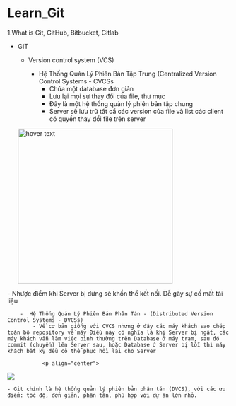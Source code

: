 # Learn_Git
1.What is Git, GitHub, Bitbucket, Gitlab
- GIT
	- Version control system (VCS)
		- Hệ Thống Quản Lý Phiên Bản Tập Trung (Centralized Version Control Systems - CVCSs
			- Chứa một database đơn giản
			- Lưu lại mọi sự thay đổi của file, thư mục
			- Đây là một hệ thống quản lý phiên bản tập chung
			- Server sẽ lưu trữ tất cẩ các version của file và list các client có quyền thay đổi file trên server
		
		<p align="center">
  <img src="https://images.viblo.asia/full/cd075a32-c136-4b45-a72a-73be8d361b0d.png" width="350" title="hover text">
</p>
			- Nhược điểm khi Server bị dừng sẽ khồn thể kết nối. Dễ gây sự cố mất tài liệu
	
		-  Hệ Thống Quản Lý Phiên Bản Phân Tán - (Distributed Version Control Systems - DVCSs)
			- Về cơ bản giống với CVCS nhưng ở đây các máy khách sao chép toàn bộ repository về máy Điều này có nghĩa là khi Server bị ngắt, các máy khách vẫn làm việc bình thường trên Database ở máy trạm, sau đó commit (chuyển) lên Server sau, hoặc Database ở Server bị lỗi thì máy khách bất kỳ đều cỏ thể phục hồi lại cho Server

               <p align="center">
  <img src="https://images.viblo.asia/full/de65aef9-236b-46e8-845e-6bbbf22e9d64.png">
</p>


	- Git chính là hệ thống quản lý phiên bản phân tán (DVCS), với các ưu điểm: tốc độ, đơn giản, phân tán, phù hợp với dự án lớn nhỏ.


